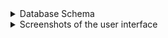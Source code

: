 <Details><Summary>Database Schema</Summary>

![hrm-db](https://github.com/Nazar161/hrm-system/assets/49819458/4ef7659f-d2ce-4aca-b386-b2e836f68e81)
![Screenshot 2024-04-23 at 00 11 19](https://github.com/Nazar161/hrm-system/assets/49819458/ba39dd9c-5cd6-41d2-a2cd-9ea65816e2ca)

</Details>

<Details><Summary>Screenshots of the user interface</Summary>

<img width="1128" alt="Screenshot 2024-04-28 at 14 03 36" src="https://github.com/Nazar161/hrm-system/assets/49819458/ec29a310-14ae-4a7f-a61e-5926a77c2266">
<img width="1130" alt="Screenshot 2024-04-28 at 14 05 56" src="https://github.com/Nazar161/hrm-system/assets/49819458/dbc92f72-7114-41ae-9373-0d93c3e64709">
<img width="388" alt="Screenshot 2024-04-28 at 14 07 30" src="https://github.com/Nazar161/hrm-system/assets/49819458/633a5d1c-9e1a-4c6d-9a94-e79f238c6533">
<img width="408" alt="Screenshot 2024-04-28 at 14 09 12" src="https://github.com/Nazar161/hrm-system/assets/49819458/5137cee3-42a6-4286-8d9e-2146e22a6d7f">
<img width="408" alt="Screenshot 2024-04-28 at 14 12 43" src="https://github.com/Nazar161/hrm-system/assets/49819458/dfe1bfae-93f3-49ef-92f2-a4a3bf9f6951">
<img width="457" alt="Screenshot 2024-04-28 at 14 14 40" src="https://github.com/Nazar161/hrm-system/assets/49819458/6cdc36a0-72a1-4988-ad59-a3a17639d679">
<img width="445" alt="Screenshot 2024-04-28 at 14 15 43" src="https://github.com/Nazar161/hrm-system/assets/49819458/9ed8e2db-0a1e-47e5-84bd-e75efd8c37a7">
<img width="1302" alt="Screenshot 2024-04-28 at 14 17 25" src="https://github.com/Nazar161/hrm-system/assets/49819458/3e62a99b-138d-4be1-b33e-af21f8db5691">
<img width="1333" alt="Screenshot 2024-04-28 at 14 18 52" src="https://github.com/Nazar161/hrm-system/assets/49819458/eade40ba-69be-43f8-ab93-3a545625388e">
<img width="1331" alt="Screenshot 2024-04-28 at 14 19 34" src="https://github.com/Nazar161/hrm-system/assets/49819458/ba884fe4-fb04-4d8c-a6e6-528742b7f6b0">
<img width="318" alt="Screenshot 2024-04-28 at 14 20 14" src="https://github.com/Nazar161/hrm-system/assets/49819458/8b13d2bf-26a5-4928-8fad-aadf509e6a00">
<img width="1111" alt="Screenshot 2024-04-28 at 14 21 11" src="https://github.com/Nazar161/hrm-system/assets/49819458/0211d557-3932-451b-9ae4-f4589cbb9127">
<img width="800" alt="Screenshot 2024-04-28 at 14 23 42" src="https://github.com/Nazar161/hrm-system/assets/49819458/013c39ee-05f4-4cc7-b11e-b697d1c87e37">

</Details>


